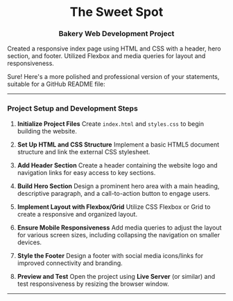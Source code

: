 <h1 align="center"><b>The Sweet Spot</b></h1>
<h3 align="center"><b> Bakery Web Development Project </b></h3>

Created a responsive index page using HTML and CSS with a header, hero section, and footer. Utilized Flexbox and media queries for layout and responsiveness.

Sure! Here's a more polished and professional version of your statements, suitable for a GitHub README file:

---

### Project Setup and Development Steps

1. **Initialize Project Files**
   Create `index.html` and `styles.css` to begin building the website.

2. **Set Up HTML and CSS Structure**
   Implement a basic HTML5 document structure and link the external CSS stylesheet.

3. **Add Header Section**
   Create a header containing the website logo and navigation links for easy access to key sections.

4. **Build Hero Section**
   Design a prominent hero area with a main heading, descriptive paragraph, and a call-to-action button to engage users.

5. **Implement Layout with Flexbox/Grid**
   Utilize CSS Flexbox or Grid to create a responsive and organized layout.

6. **Ensure Mobile Responsiveness**
   Add media queries to adjust the layout for various screen sizes, including collapsing the navigation on smaller devices.

7. **Style the Footer**
   Design a footer with social media icons/links for improved connectivity and branding.

8. **Preview and Test**
   Open the project using **Live Server** (or similar) and test responsiveness by resizing the browser window.

---



